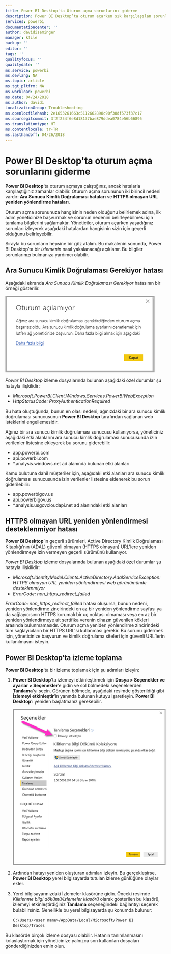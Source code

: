 ```yaml
---
title: Power BI Desktop'ta Oturum açma sorunlarını giderme
description: Power BI Desktop’ta oturum açarken sık karşılaşılan sorunlara yönelik çözümler
services: powerbi
documentationcenter: ''
author: davidiseminger
manager: kfile
backup: ''
editor: ''
tags: ''
qualityfocus: ''
qualitydate: ''
ms.service: powerbi
ms.devlang: NA
ms.topic: article
ms.tgt_pltfrm: NA
ms.workload: powerbi
ms.date: 04/24/2018
ms.author: davidi
LocalizationGroup: Troubleshooting
ms.openlocfilehash: 2e1653261663c5112662898c90f38df573f37c17
ms.sourcegitcommit: 3f2f254f6e8d18137bae879ddea0784e56b66895
ms.translationtype: HT
ms.contentlocale: tr-TR
ms.lasthandoff: 04/26/2018
---
```

# <a name="troubleshooting-sign-in-for-power-bi-desktop"></a>Power BI Desktop'ta oturum açma sorunlarını giderme
**Power BI Desktop**’ta oturum açmaya çalıştığınız, ancak hatalarla karşılaştığınız zamanlar olabilir. Oturum açma sorununun iki birincil nedeni vardır: **Ara Sunucu Kimlik Doğrulaması hataları** ve **HTTPS olmayan URL yeniden yönlendirme hataları**. 

Oturum açma sorununuza hangisinin neden olduğunu belirlemek adına, ilk adım yöneticinize başvurmak ve sorunun nedenini belirleyebilmesi için tanılama bilgilerini sağlamaktır. Yöneticiler, oturum açarken yaşadığınız sorunları izleyerek aşağıdaki hatalardan hangisinin sizin için geçerli olduğunu belirleyebilir. 

Sırayla bu sorunların hepsine bir göz atalım. Bu makalenin sonunda, Power BI Desktop’ta bir *izlemenin* nasıl yakalanacağı açıklanır. Bu bilgiler sorunlarınızı bulmanıza yardımcı olabilir.


## <a name="proxy-authentication-required-error"></a>Ara Sunucu Kimlik Doğrulaması Gerekiyor hatası

Aşağıdaki ekranda *Ara Sunucu Kimlik Doğrulaması Gerekiyor* hatasının bir örneği gösterilir.

![Ara Sunucu Kimlik Doğrulaması hatasına yönelik oturum açma hatası](media/desktop-troubleshooting-sign-in/desktop-tshoot-sign-in_01.png)

*Power BI Desktop* izleme dosyalarında bulunan aşağıdaki özel durumlar şu hatayla ilişkilidir:

* *Microsoft.PowerBI.Client.Windows.Services.PowerBIWebException*
* *HttpStatusCode: ProxyAuthenticationRequired*

Bu hata oluştuğunda, bunun en olası nedeni, ağınızdaki bir ara sunucu kimlik doğrulaması sunucusunun **Power BI Desktop** tarafından sağlanan web isteklerini engellemesidir. 

Ağınız bir ara sunucu kimlik doğrulaması sunucusu kullanıyorsa, yöneticiniz aşağıdaki etki alanlarını ara sunucu kimlik doğrulaması sunucusunda izin verilenler listesine ekleyerek bu sorunu giderebilir:

* app.powerbi.com
* api.powerbi.com
* *.analysis.windows.net ad alanında bulunan etki alanları

Kamu bulutuna dahil müşteriler için, aşağıdaki etki alanları ara sunucu kimlik doğrulaması sunucusunda izin verilenler listesine eklenerek bu sorun giderilebilir:

* app.powerbigov.us
* api.powerbigov.us
* *.analysis.usgovcloudapi.net ad alanındaki etki alanları

## <a name="non-https-url-redirect-not-supported-error"></a>HTTPS olmayan URL yeniden yönlendirmesi desteklenmiyor hatası

**Power BI Desktop**’ın geçerli sürümleri, Active Directory Kimlik Doğrulaması Kitaplığı’nın (ADAL) güvenli olmayan (HTTPS olmayan) URL'lere yeniden yönlendirmeye izin vermeyen geçerli sürümünü kullanıyor. 

*Power BI Desktop* izleme dosyalarında bulunan aşağıdaki özel durumlar şu hatayla ilişkilidir:

* *Microsoft.IdentityModel.Clients.ActiveDirectory.AdalServiceException: HTTPS olmayan URL yeniden yönlendirmesi web görünümünde desteklenmiyor*
* *ErrorCode: non_https_redirect_failed*

*ErrorCode: non_https_redirect_failed* hatası oluşursa, bunun nedeni, yeniden yönlendirme zincirindeki en az bir yeniden yönlendirme sayfası ya da sağlayıcısının HTTPS korumalı bir uç noktası olmaması veya en az bir yeniden yönlendirmeye ait sertifika verenin cihazın güvenilen kökleri arasında bulunmamasıdır. Oturum açma yeniden yönlendirme zincirindeki tüm sağlayıcıların bir HTTPS URL'si kullanması gerekir. Bu sorunu gidermek için, yöneticinize başvurun ve kimlik doğrulama siteleri için güvenli URL’lerin kullanılmasını isteyin. 

## <a name="how-to-collect-a-trace-in-power-bi-desktop"></a>Power BI Desktop’ta izleme toplama

**Power BI Desktop**’ta bir izleme toplamak için şu adımları izleyin:

1. **Power BI Desktop**’ta izlemeyi etkinleştirmek için **Dosya > Seçenekler ve ayarlar > Seçenekler**’e gidin ve sol bölmedeki seçeneklerden **Tanılama**’yı seçin. Görünen bölmede, aşağıdaki resimde gösterildiği gibi **İzlemeyi etkinleştir**’in yanında bulunan kutuyu işaretleyin. **Power BI Desktop**’ı yeniden başlatmanız gerekebilir.
   
   ![Power BI Desktop'ta izlemeyi etkinleştirme](media/desktop-troubleshooting-sign-in/desktop-tshoot-sign-in_02.png)

2. Ardından hatayı yeniden oluşturan adımları izleyin. Bu gerçekleşirse, **Power BI Desktop** yerel bilgisayarda tutulan izleme günlüğüne olaylar ekler.

3. Yerel bilgisayarınızdaki İzlemeler klasörüne gidin. Önceki resimde *Kilitlenme bilgi dökümü/izlemeler klasörü* olarak gösterilen bu klasörü, izlemeyi etkinleştirdiğiniz **Tanılama** seçeneğindeki bağlantıyı seçerek bulabilirsiniz. Genellikle bu yerel bilgisayarda şu konumda bulunur:

    `C:\Users/<user name>/AppData/Local/Microsoft/Power BI Desktop/Traces`

Bu klasörde birçok izleme dosyası olabilir. Hatanın tanımlanmasını kolaylaştırmak için yöneticinize yalnızca son kullanılan dosyaları gönderdiğinizden emin olun. 

